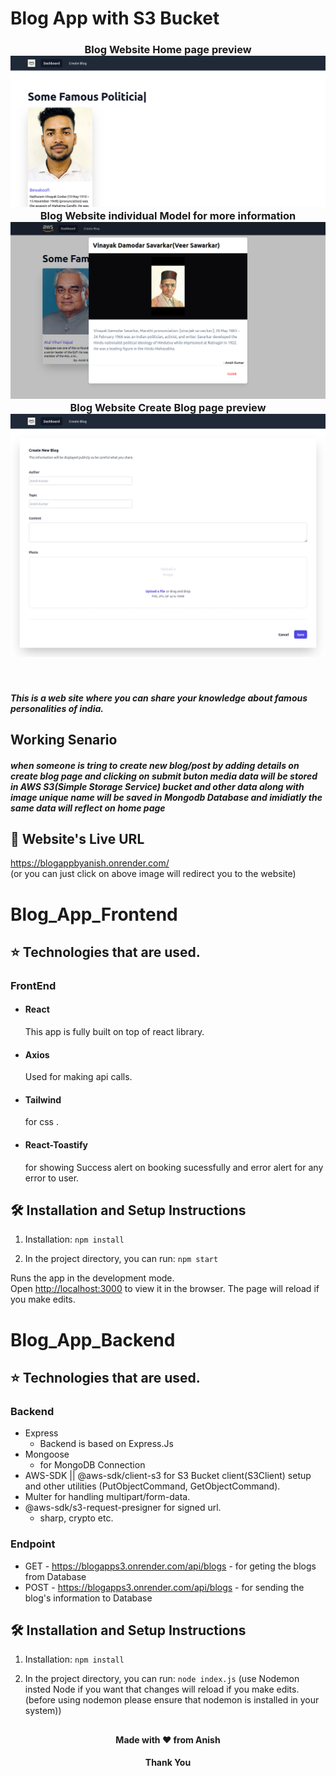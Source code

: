 # Blog App with S3 Bucket

<h3 align="center">
  Blog Website Home page preview <br/>
  <a href="https://blogappbyanish.onrender.com/" target="_blank"><img alt="Demo" src="./redme-Img.png" /> </a>
  Blog Website individual Model for more information 
   <a href="https://blogappbyanish.onrender.com/create" target="_blank"><img alt="Demo" src="./redme-Img2.png" /> </a>
  Blog Website Create Blog page preview <br/>
  <a href="https://blogappbyanish.onrender.com/create" target="_blank"><img alt="Demo" src="./redme-Img1.png" /> </a>
</h3>

<br>
<h5>This is a web site where you can share your knowledge about famous personalities of india.</h5>

## Working Senario
   <h5> when someone is tring to create new blog/post by adding details on create blog page and clicking on submit buton media data will be stored in AWS S3(Simple Storage Service) bucket and other data along with image unique name will be saved in Mongodb Database and imidiatly the same data will reflect on home page </h5>

## 📖 Website's Live URL  
  https://blogappbyanish.onrender.com/  
  (or you can just click on above image will redirect you to the website)


# Blog_App_Frontend

## ⭐ Technologies that are used.

### FrontEnd
- #### React  
    This app is fully built on top of react library.
- #### Axios 
    Used for making api calls.
- #### Tailwind
    for css . 
- #### React-Toastify
    for showing Success alert on booking sucessfully  and error alert for any error to user.
    


## 🛠 Installation and Setup Instructions

1. Installation: `npm install`

2. In the project directory, you can run: `npm start`

Runs the app in the development mode.\
Open [http://localhost:3000](http://localhost:3000) to view it in the browser.
The page will reload if you make edits.



# Blog_App_Backend

## ⭐ Technologies that are used.
### Backend
-  Express
      - Backend is based on Express.Js
-  Mongoose
      - for MongoDB Connection
- AWS-SDK || @aws-sdk/client-s3
    for S3 Bucket client(S3Client) setup and other utilities (PutObjectCommand, GetObjectCommand).
- Multer
  for handling multipart/form-data.
- @aws-sdk/s3-request-presigner
    for signed url.
  - sharp, crypto etc.
  
### Endpoint
- GET - https://blogapps3.onrender.com/api/blogs
       - for geting the blogs from Database
- POST - https://blogapps3.onrender.com/api/blogs
       - for sending the blog's information to Database 

## 🛠 Installation and Setup Instructions

1. Installation: `npm install`

2. In the project directory, you can run: `node index.js`
(use Nodemon insted Node if you want that changes will reload if you make edits.
(before using nodemon please ensure that nodemon is installed in your system))


##
<h4 align="center">Made with ❤️ from Anish</h4>
<h4 align="center">Thank You</h4>


